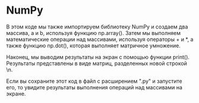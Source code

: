 # NumPy
В этом коде мы также импортируем библиотеку NumPy и создаем два массива, a и b, используя функцию np.array(). Затем мы выполняем математические операции над массивами, используя операторы + и *, а также функцию np.dot(), которая выполняет матричное умножение.

Наконец, мы выводим результаты на экран с помощью функции print(). Результаты представлены в виде матриц, разделенных новой строкой \n.

Если вы сохраните этот код в файл с расширением ".py" и запустите его, то увидите результаты выполнения операций над массивами на экране.
